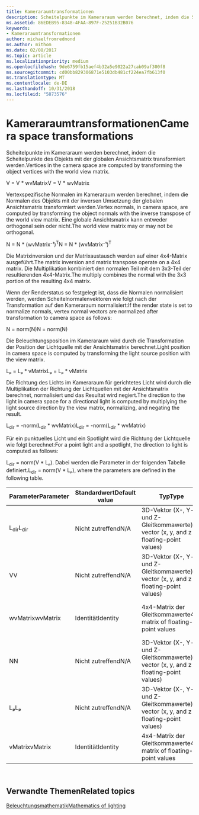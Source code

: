 ```yaml
---
title: Kameraraumtransformationen
description: Scheitelpunkte im Kameraraum werden berechnet, indem die Scheitelpunkte des Objekts mit der globalen Ansichtsmatrix transformiert werden.
ms.assetid: 86EDEB95-8348-4FAA-897F-25251B32B076
keywords:
- Kameraraumtransformationen
author: michaelfromredmond
ms.author: mithom
ms.date: 02/08/2017
ms.topic: article
ms.localizationpriority: medium
ms.openlocfilehash: 9de6759fb15aef4b32a5e9022a27cab09af300f8
ms.sourcegitcommit: cd00bb829306871e5103db481cf224ea7fb613f0
ms.translationtype: MT
ms.contentlocale: de-DE
ms.lasthandoff: 10/31/2018
ms.locfileid: "5873576"
---
```

# <a name="camera-space-transformations"></a><span data-ttu-id="8b388-104">Kameraraumtransformationen</span><span class="sxs-lookup"><span data-stu-id="8b388-104">Camera space transformations</span></span>


<span data-ttu-id="8b388-105">Scheitelpunkte im Kameraraum werden berechnet, indem die Scheitelpunkte des Objekts mit der globalen Ansichtsmatrix transformiert werden.</span><span class="sxs-lookup"><span data-stu-id="8b388-105">Vertices in the camera space are computed by transforming the object vertices with the world view matrix.</span></span>

<span data-ttu-id="8b388-106">V = V \* wvMatrix</span><span class="sxs-lookup"><span data-stu-id="8b388-106">V = V \* wvMatrix</span></span>

<span data-ttu-id="8b388-107">Vertexspezifische Normalen im Kameraraum werden berechnet, indem die Normalen des Objekts mit der inversen Umsetzung der globalen Ansichtsmatrix transformiert werden.</span><span class="sxs-lookup"><span data-stu-id="8b388-107">Vertex normals, in camera space, are computed by transforming the object normals with the inverse transpose of the world view matrix.</span></span> <span data-ttu-id="8b388-108">Eine globale Ansichtsmatrix kann entweder orthogonal sein oder nicht.</span><span class="sxs-lookup"><span data-stu-id="8b388-108">The world view matrix may or may not be orthogonal.</span></span>

<span data-ttu-id="8b388-109">N = N \* (wvMatrix⁻¹)<sup>T</sup></span><span class="sxs-lookup"><span data-stu-id="8b388-109">N = N \* (wvMatrix⁻¹)<sup>T</sup></span></span>

<span data-ttu-id="8b388-110">Die Matrixinversion und der Matrixaustausch werden auf einer 4x4-Matrix ausgeführt.</span><span class="sxs-lookup"><span data-stu-id="8b388-110">The matrix inversion and matrix transpose operate on a 4x4 matrix.</span></span> <span data-ttu-id="8b388-111">Die Multiplikation kombiniert den normalen Teil mit dem 3x3-Teil der resultierenden 4x4-Matrix.</span><span class="sxs-lookup"><span data-stu-id="8b388-111">The multiply combines the normal with the 3x3 portion of the resulting 4x4 matrix.</span></span>

<span data-ttu-id="8b388-112">Wenn der Renderstatus so festgelegt ist, dass die Normalen normalisiert werden, werden Scheitelnormalenvektoren wie folgt nach der Transformation auf den Kameraraum normalisiert:</span><span class="sxs-lookup"><span data-stu-id="8b388-112">If the render state is set to normalize normals, vertex normal vectors are normalized after transformation to camera space as follows:</span></span>

<span data-ttu-id="8b388-113">N = norm(N)</span><span class="sxs-lookup"><span data-stu-id="8b388-113">N = norm(N)</span></span>

<span data-ttu-id="8b388-114">Die Beleuchtungsposition im Kameraraum wird durch die Transformation der Position der Lichtquelle mit der Ansichtsmatrix berechnet.</span><span class="sxs-lookup"><span data-stu-id="8b388-114">Light position in camera space is computed by transforming the light source position with the view matrix.</span></span>

<span data-ttu-id="8b388-115">Lₚ = Lₚ \* vMatrix</span><span class="sxs-lookup"><span data-stu-id="8b388-115">Lₚ = Lₚ \* vMatrix</span></span>

<span data-ttu-id="8b388-116">Die Richtung des Lichts im Kameraraum für gerichtetes Licht wird durch die Multiplikation der Richtung der Lichtquellen mit der Ansichtsmatrix berechnet, normalisiert und das Resultat wird negiert.</span><span class="sxs-lookup"><span data-stu-id="8b388-116">The direction to the light in camera space for a directional light is computed by multiplying the light source direction by the view matrix, normalizing, and negating the result.</span></span>

<span data-ttu-id="8b388-117">L<sub>dir</sub> = -norm(L<sub>dir</sub> \* wvMatrix)</span><span class="sxs-lookup"><span data-stu-id="8b388-117">L<sub>dir</sub> = -norm(L<sub>dir</sub> \* wvMatrix)</span></span>

<span data-ttu-id="8b388-118">Für ein punktuelles Licht und ein Spotlight wird die Richtung der Lichtquelle wie folgt berechnet:</span><span class="sxs-lookup"><span data-stu-id="8b388-118">For a point light and a spotlight, the direction to light is computed as follows:</span></span>

<span data-ttu-id="8b388-119">L<sub>dir</sub> = norm(V \* Lₚ). Dabei werden die Parameter in der folgenden Tabelle definiert.</span><span class="sxs-lookup"><span data-stu-id="8b388-119">L<sub>dir</sub> = norm(V \* Lₚ), where the parameters are defined in the following table.</span></span>

| <span data-ttu-id="8b388-120">Parameter</span><span class="sxs-lookup"><span data-stu-id="8b388-120">Parameter</span></span>       | <span data-ttu-id="8b388-121">Standardwert</span><span class="sxs-lookup"><span data-stu-id="8b388-121">Default value</span></span> | <span data-ttu-id="8b388-122">Typ</span><span class="sxs-lookup"><span data-stu-id="8b388-122">Type</span></span>                                          | <span data-ttu-id="8b388-123">Beschreibung</span><span class="sxs-lookup"><span data-stu-id="8b388-123">Description</span></span>                                               |
|-----------------|---------------|-----------------------------------------------|-----------------------------------------------------------|
| <span data-ttu-id="8b388-124">L<sub>dir</sub></span><span class="sxs-lookup"><span data-stu-id="8b388-124">L<sub>dir</sub></span></span> | <span data-ttu-id="8b388-125">Nicht zutreffend</span><span class="sxs-lookup"><span data-stu-id="8b388-125">N/A</span></span>           | <span data-ttu-id="8b388-126">3D-Vektor (X-, Y- und Z-Gleitkommawerte)</span><span class="sxs-lookup"><span data-stu-id="8b388-126">3D vector (x, y, and z floating-point values)</span></span> | <span data-ttu-id="8b388-127">Richtungsvektor vom Objekt-Vertex bis zur Lichtquelle</span><span class="sxs-lookup"><span data-stu-id="8b388-127">Direction vector from object vertex to the light</span></span>          |
| <span data-ttu-id="8b388-128">V</span><span class="sxs-lookup"><span data-stu-id="8b388-128">V</span></span>               | <span data-ttu-id="8b388-129">Nicht zutreffend</span><span class="sxs-lookup"><span data-stu-id="8b388-129">N/A</span></span>           | <span data-ttu-id="8b388-130">3D-Vektor (X-, Y- und Z-Gleitkommawerte)</span><span class="sxs-lookup"><span data-stu-id="8b388-130">3D vector (x, y, and z floating-point values)</span></span> | <span data-ttu-id="8b388-131">Vertexposition im Kameraraum</span><span class="sxs-lookup"><span data-stu-id="8b388-131">Vertex position in camera space</span></span>                           |
| <span data-ttu-id="8b388-132">wvMatrix</span><span class="sxs-lookup"><span data-stu-id="8b388-132">wvMatrix</span></span>        | <span data-ttu-id="8b388-133">Identität</span><span class="sxs-lookup"><span data-stu-id="8b388-133">Identity</span></span>      | <span data-ttu-id="8b388-134">4x4-Matrix der Gleitkommawerte</span><span class="sxs-lookup"><span data-stu-id="8b388-134">4x4 matrix of floating-point values</span></span>           | <span data-ttu-id="8b388-135">Zusammengesetzte Matrix mit globaler und Ansichtstransformation</span><span class="sxs-lookup"><span data-stu-id="8b388-135">Composite matrix containing the world and view transforms</span></span> |
| <span data-ttu-id="8b388-136">N</span><span class="sxs-lookup"><span data-stu-id="8b388-136">N</span></span>               | <span data-ttu-id="8b388-137">Nicht zutreffend</span><span class="sxs-lookup"><span data-stu-id="8b388-137">N/A</span></span>           | <span data-ttu-id="8b388-138">3D-Vektor (X-, Y- und Z-Gleitkommawerte)</span><span class="sxs-lookup"><span data-stu-id="8b388-138">3D vector (x, y, and z floating-point values)</span></span> | <span data-ttu-id="8b388-139">Vertexnormale</span><span class="sxs-lookup"><span data-stu-id="8b388-139">Vertex normal</span></span>                                             |
| <span data-ttu-id="8b388-140">Lₚ</span><span class="sxs-lookup"><span data-stu-id="8b388-140">Lₚ</span></span>              | <span data-ttu-id="8b388-141">Nicht zutreffend</span><span class="sxs-lookup"><span data-stu-id="8b388-141">N/A</span></span>           | <span data-ttu-id="8b388-142">3D-Vektor (X-, Y- und Z-Gleitkommawerte)</span><span class="sxs-lookup"><span data-stu-id="8b388-142">3D vector (x, y, and z floating-point values)</span></span> | <span data-ttu-id="8b388-143">Position der Lichtquelle im Kameraraum</span><span class="sxs-lookup"><span data-stu-id="8b388-143">Light position in camera space</span></span>                            |
| <span data-ttu-id="8b388-144">vMatrix</span><span class="sxs-lookup"><span data-stu-id="8b388-144">vMatrix</span></span>         | <span data-ttu-id="8b388-145">Identität</span><span class="sxs-lookup"><span data-stu-id="8b388-145">Identity</span></span>      | <span data-ttu-id="8b388-146">4x4-Matrix der Gleitkommawerte</span><span class="sxs-lookup"><span data-stu-id="8b388-146">4x4 matrix of floating-point values</span></span>           | <span data-ttu-id="8b388-147">Matrix mit Ansichtstransformation</span><span class="sxs-lookup"><span data-stu-id="8b388-147">Matrix containing the view transform</span></span>                      |

 

## <a name="span-idrelated-topicsspanrelated-topics"></a><span data-ttu-id="8b388-148"><span id="related-topics"></span>Verwandte Themen</span><span class="sxs-lookup"><span data-stu-id="8b388-148"><span id="related-topics"></span>Related topics</span></span>


[<span data-ttu-id="8b388-149">Beleuchtungsmathematik</span><span class="sxs-lookup"><span data-stu-id="8b388-149">Mathematics of lighting</span></span>](mathematics-of-lighting.md)

 

 




